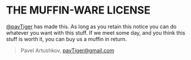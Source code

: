 # THE MUFFIN-WARE LICENSE

[@pavTiger](http://t.me/pavtiger) has made this. As long as you retain this notice
you can do whatever you want with this stuff. If we meet some day, and you think
this stuff is worth it, you can buy us a muffin in return.

> Pavel Artushkov, <pavTiger@gmail.com>
